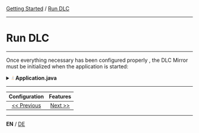 [Getting Started](../index_en.md) / [Run DLC](run_application_en.md)

---

# Run DLC

---

Once everything necessary has been configured properly , the DLC Mirror must be initialized when the application is 
started:

<details>
<summary><img style="height: 12px" src="../../icons/java.svg" alt="java"> <b>Application.java</b></summary>

```java
@SpringBootApplication
public class SampleApplication {

    static {
        Domain.initialize(new ReflectiveDomainMirrorFactory("sampleapp"));
    }

    public static void main(String[] args) {
        new SpringApplicationBuilder(ShopApplication.class).run(args);
    }
}
```
</details>

---

|         **Configuration**          |       **Features**        |
|:----------------------------------:|:-------------------------:|
| [<< Previous](configuration_en.md) | [Next >>](features_en.md) |

---

**EN** / [DE](../../german/guides/configuration_de.md)